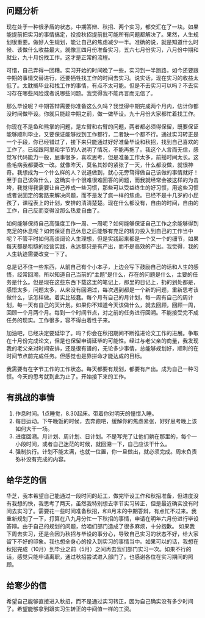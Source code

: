 ## 问题分析

现在处于一种很矛盾的状态。中期答辩、秋招、两个实习，都交汇在了一块。如果能提前把实习的事情搞定，投投秋招提前批可能所有问题都解决了。果然，人生规划很重要。做好人生规划，能让自己的焦虑减少一半。准确的说，就是知道什么时候、该做什么收益最大。就像三四月份准备实习，五六七月份实习，八月份中期和就业，九十月份找工作。这才是正常的流程。

可惜，自己弄得一团糟。实习开始的时间晚了一些，实习到一半跑路，如今还要跟中期的事情交替进行，还要牺牲找工作的时间去实习。说实话，现在实习的收益太低了。太耽搁毕业和找工作的事情，有点不太可能。但是不去实习可以吗？不去实习存在哪些风险或者说哪些问题。我觉得我不能再言而无信了。

那么毕设呢？中期答辩需要你准备这么久吗？我觉得中期完成两个月内，估计你都没时间做毕设。你就只能趁中期之前，做一做毕设。九十月份大家都忙着找工作。

你现在不是鱼和熊掌的问题，是左臂和右臂的问题，两者都必须得保留，既要保证能够顺利毕业，又要保证能够找到工作都行，二者缺一个都不行。通过实习转正是一个手段，你已经错过了，接下来只能通过好好准备毕设和秋招，找到自己喜欢的工作了。已经跟阿里和字节的人说明了情况，不能再拖了。我这个人言而无信，感觉写代码能力一般，屁事很多，喜欢思考，但是准备工作太多，前摇时间太长。这些毛病我都要改一改。就像昨天，莫名其妙的紧张了一天，什么都没做，就很神奇。我想成为一个什么样的人？说道做到，就心无旁骛得做自己该做的事情就好！至于自己该做什么，这确实十个很难很难回答的问题，而我就经常会被这样的为击垮，我觉得我需要让自己养成一些习惯，那些可以受益终生的好习惯，用这些习惯或者说固定的套路来解决问题，而不是发了疯一样的焦虑。已经不是十几岁的小屁孩了，课程表上的计划，安排的清清楚楚。现在什么都没有，自由的时间，自由的工作，自己反而变得没那么热爱自由了。

如何能够保持自己高强度工作一周、一周呢？如何能够保证自己工作之余能够得到充足的休息呢？如何保证自己休息之后能够有充足的精力投入到自己的工作当中呢？不管平时如何高谈阔论人生理想，但是实践起来都是一个又一个的细节，如果每天都是粗糙的经营实践，永远都只是有产出，而不是高效的产出。我觉得，我的人生轨迹需要改变一下了。

总是记不住一些东西，从前自己有个小本子，上边会写下鼓励自己的话和人生的感悟，经常回溯，所以知道自己当前的“主题”是什么，存在的问题是什么，主要的任务是什么。但是现在这些东西下载这里的笔记上，那里的日记上，扔的到处都是，感悟太多，问题太多，从来没有回溯过，每次遇到都是一个新的问题，重新思考该做什么，该怎样做。着实比较蠢。每个月有自己的月计划，每一周有自己的周计划，每一天有自己的天计划。如果你不知道今天该做什么，就去回顾，回顾一周，回顾一个月两个月。每到一个时间节点，对之前的任务进行回溯。不能接受完不成任务的现实。工作很多，容不得由着性子来。

加油吧，已经决定要延毕了。吗？你会在秋招期间不断推进论文工作的进展。争取在十月份完成论文，但是也保留申请延毕的可能性。经过与老父亲的商量，我发现我的老父亲对时间安排，还是很有谱的，无论多少事情，总能够规划好，顺利的在时间节点前完成任务。但感觉也是靠拼命才能达成的目标。

我需要有在字节工作的工作状态。每天都要有规划，都要有产出。成为自己一种习惯。今天的思考就到此为止了。开始接下来的工作。



## 有挑战的事情

1. 作息时间。1点睡觉，8.30起床。带着你对明天的憧憬入睡。
2. 每日运动。下午晚饭的时候，去奔跑吧，缓解你的焦虑紧张，好好思考晚上该如何大干一场。
3. 进度回溯。月计划、周计划、日计划。不是写完了让他们躺在那里的，每个一小段时间，或者自己迷茫的时候，就回溯一下，自己应该干什么。
4. 强制执行。计划不能太满，也就一位置，你一旦做出，就必须完成。周末负责弥补没有完成的内容。

## 给华芝的信


华芝，我本希望自己能通过一段时间的赶工，做完毕设工作和秋招准备，但进度没有我想的快，我思考了两天，虽然我特别想去字节实习转正，但是最近确实没有时间去实习了。需要花一些时间准备秋招，和8月末的中期答辩，有点忙不过来。我重新规划了一下，打算在八九月分忙一下秋招的事情，申请在明年六月份进行毕设答辩。由于自己的规划的问题，给咱们部门造成了很多麻烦，十分抱歉。 
如果我下周去实习，还是会因为秋招与毕设的事分心，导致自己实习的状态不好，给大家留下不好的印象。我也想全身心的投入到实习的事情当中。如果可以的话，我想在秋招完成（10月）到毕业之前（5月）之间再去我们部门实习一次。如果不行的话，感觉只能申请离职，通过秋招尝试进入部门了。也感谢各位在实习期间的照顾。


## 给寒少的信


希望自己能够直接进入秋招，而不是通过实习转正，因为自己确实没有多少时间了。希望能够拿到跟实习生转正的中间值一样的工资。